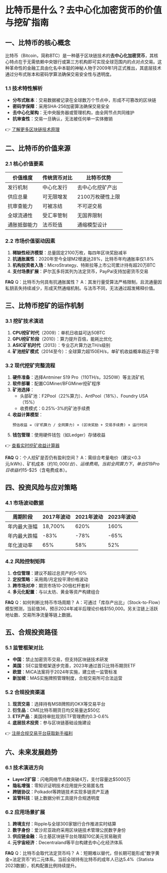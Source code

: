 # 比特币是什么？去中心化加密货币的价值与挖矿指南

## 一、比特币的核心概念

比特币（Bitcoin，简称BTC）是一种基于区块链技术的**去中心化加密货币**，其核心特点在于无需依赖中央银行或第三方机构即可实现全球范围内的点对点交易。这种革命性的金融工具由化名中本聪的神秘人物于2009年1月正式推出，其底层技术通过分布式账本和密码学算法确保交易安全性与透明度。

### 1.1 技术特性解析
- **分布式账本**：交易数据被记录在全球数万个节点中，形成不可篡改的区块链
- **密码学保障**：采用SHA-256加密算法确保交易安全
- **去中心化架构**：无中央服务器或管理机构，由全网节点共同维护
- **抗审查性**：交易一旦确认，无法被任何单一实体撤销

👉 [了解更多区块链技术原理](https://bit.ly/okx_welcome)

## 二、比特币的价值来源

### 2.1 核心价值要素
| 价值维度       | 传统货币对比 | 比特币优势          |
|----------------|-------------|---------------------|
| 发行机制       | 中心化发行   | 去中心化挖矿产出    |
| 供应总量       | 可无限增发   | 2100万枚硬性上限    |
| 抗审查能力     | 可被冻结     | 不可逆交易          |
| 全球流通性     | 受汇率管制   | 无国界限制          |
| 通胀抵御能力   | 法币贬值     | 通缩模型设计        |

### 2.2 市场价值驱动因素
1. **稀缺性经济模型**：总量固定2100万枚，每四年区块奖励减半
2. **抗通胀属性**：2020年至今全球M2增速达28%，比特币年均通胀率仅1.8%
3. **机构投资者入场**：MicroStrategy、特斯拉等上市公司累计持有超20万BTC
4. **支付场景扩展**：萨尔瓦多将其列为法定货币，PayPal支持加密货币交易

**FAQ**
Q：比特币为何具有抗通胀属性？
A：其发行量受算法严格限制，且流通量因私钥丢失持续减少，形成天然通缩机制。与法币不同，无法通过超发稀释价值。

## 三、比特币挖矿的运作机制

### 3.1 挖矿技术演进
1. **CPU挖矿时代**（2009）：单机日收益可达50BTC
2. **GPU挖矿阶段**（2010）：算力提升百倍，能耗比优化
3. **ASIC矿机时代**（2013）：专业芯片算力达TH/s级别
4. **矿池挖矿模式**（2014至今）：全球算力超150EH/s，单矿机收益概率趋近于零

### 3.2 现代挖矿完整流程
1. **硬件准备**：选择Antminer S19 Pro（110TH/s，3250W）等主流矿机
2. **软件部署**：配置CGMiner/BFGMiner挖矿程序
3. **矿池选择**：
   - 头部矿池：F2Pool（22%算力）、AntPool（18%）、Foundry USA（15%）
   - 收费模式：0.25%-3%的矿池手续费
4. **收益计算模型**：
   ```公式
   预估收益 = (矿机算力 / 全网算力) × (区块奖励 + 交易手续费) × 运行时间
   ```
5. **钱包管理**：使用硬件钱包（如Ledger）存储收益

👉 [查看实时挖矿收益计算器](https://bit.ly/okx_welcome)

**FAQ**
Q：个人挖矿是否仍有盈利空间？
A：需综合考量电价（建议<0.3元/kWh）、矿机成本（约$10,000/台）、运维费用。当前全网算力下，单台S19 Pro日收益约$15-$25（含电费成本）。

## 四、投资风险与应对策略

### 4.1 市场波动数据
| 周期阶段     | 2017年波动   | 2021年波动   | 2023年波动   |
|--------------|-------------|-------------|-------------|
| 年内最大涨幅 | 18,700%     | 620%        | 160%        |
| 年内最大跌幅 | -83%        | -78%        | -65%        |
| 年化波动率   | 65%         | 58%         | 52%         |

### 4.2 风险控制矩阵
1. **仓位管理**：建议不超过总资产的5-10%
2. **定投策略**：采用周/月定投平滑价格波动
3. **跨市场对冲**：期货市场10-20倍杠杆套利
4. **多元化配置**：与以太坊、黄金等资产构建组合

**FAQ**
Q：如何判断比特币市场周期？
A：可通过「库存产出比」（Stock-to-Flow）模型预测，当前值36，预示2024年减半后理论价格$150,000。另关注链上活跃地址数、交易所净流量等链上数据。

## 五、合规投资路径

### 5.1 监管框架对比
- **中国**：禁止加密货币交易，但支持区块链技术研发
- **美国**：SEC监管框架逐步完善，2023年通过首只比特币期货ETF
- **欧盟**：MiCA法案将于2024年实施，建立统一监管标准
- **新加坡**：MAS实施牌照管理制度，合规交易所可合法运营

### 5.2 合规投资渠道
1. **现货交易**：选择持有MSB牌照的OKX等交易平台
2. **衍生品**：CME比特币期货日均交易量达$50亿
3. **ETF产品**：美国待审批现货ETF管理费约0.3-0.6%
4. **底层技术投资**：参与区块链基础设施建设

👉 [注册合规交易平台获取新手福利](https://bit.ly/okx_welcome)

## 六、未来发展趋势

### 6.1 技术演进方向
- **Layer2扩容**：闪电网络节点数突破4万，支付容量达$5000万
- **隐私增强**：零知识证明技术应用提升交易匿名性
- **跨链协议**：Polkadot等跨链技术实现多链资产互通
- **监管科技**：链上数据分析工具提升合规透明度

### 6.2 应用场景扩展
1. **跨境支付**：Ripple与全球300家银行合作推进实时结算
2. **数字身份**：爱沙尼亚政府采用区块链技术管理公民数字身份
3. **供应链金融**：马士基区块链平台处理超10亿美元贸易融资
4. **元宇宙经济**：Decentraland等平台构建去中心化经济体系

**FAQ**
Q：比特币会取代法定货币吗？
A：短期难以替代，但长期可能形成"数字黄金+法定货币"的二元体系。当前全球持有比特币的成年人已达5.4%（Statista 2023数据），机构配置比例持续提升。
